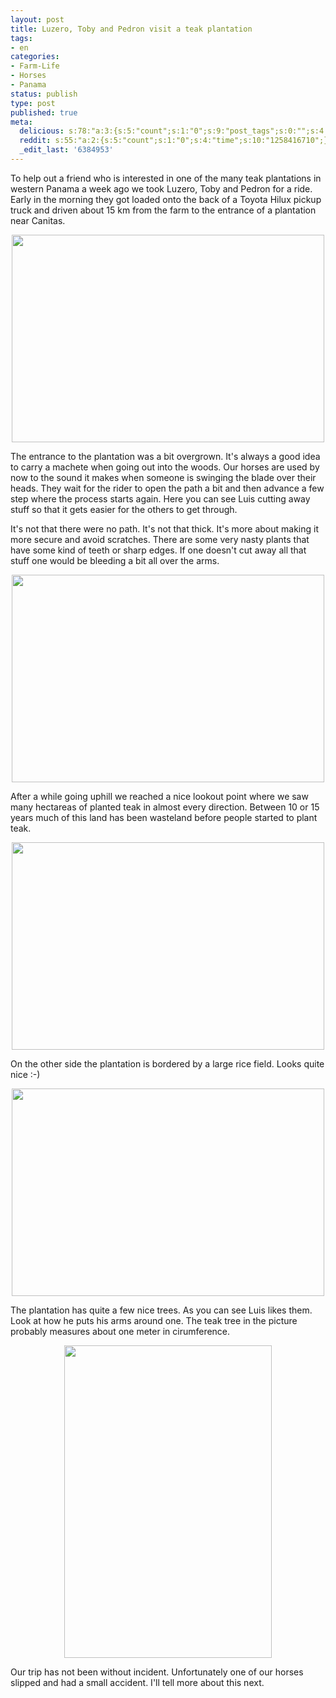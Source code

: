 ```yaml
---
layout: post
title: Luzero, Toby and Pedron visit a teak plantation
tags:
- en
categories:
- Farm-Life
- Horses
- Panama
status: publish
type: post
published: true
meta:
  delicious: s:78:"a:3:{s:5:"count";s:1:"0";s:9:"post_tags";s:0:"";s:4:"time";s:10:"1258416708";}";
  reddit: s:55:"a:2:{s:5:"count";s:1:"0";s:4:"time";s:10:"1258416710";}";
  _edit_last: '6384953'
---
```

To help out a friend who is interested in one of the many teak plantations in western Panama a week ago we took Luzero, Toby and Pedron for a ride. Early in the morning they got loaded onto the back of a Toyota Hilux pickup truck and driven about 15 km from the farm to the entrance of a plantation near Canitas.

<a href="http://www.flickr.com/photos/34665899@N00/4009007358" title="View '' on Flickr.com"><div style="text-align:center;"><img src="http://farm3.static.flickr.com/2507/4009007358_a2cd74ef86.jpg" alt="" border="0" width="500" height="332" /></div></a>

The entrance to the plantation was a bit overgrown. It's always a good idea to carry a machete when going out into the woods. Our horses are used by now to the sound it makes when someone is swinging the blade over their heads. They wait for the rider to open the path a bit and then advance a few step where the process starts again. Here you can see Luis cutting away stuff so that it gets easier for the others to get through.

It's not that there were no path. It's not that thick. It's more about making it more secure and avoid scratches. There are some very nasty plants that have some kind of teeth or sharp edges. If one doesn't cut away all that stuff one would be bleeding a bit all over the arms.

<a href="http://www.flickr.com/photos/34665899@N00/4009009468" title="View '' on Flickr.com"><div style="text-align:center;"><img src="http://farm4.static.flickr.com/3496/4009009468_030bbb91ba.jpg" alt="" border="0" width="500" height="332" /></div></a>

After a while going uphill we reached a nice lookout point where we saw many hectareas of planted teak in almost every direction. Between 10 or 15 years much of this land has been wasteland before people started to plant teak.

<a href="http://www.flickr.com/photos/34665899@N00/4009011932" title="View '' on Flickr.com"><div style="text-align:center;"><img src="http://farm3.static.flickr.com/2541/4009011932_c860f1c0f2.jpg" alt="" border="0" width="500" height="332" /></div></a>

On the other side the plantation is bordered by a large rice field. Looks quite nice :-)

<a href="http://www.flickr.com/photos/34665899@N00/4008247899" title="View '' on Flickr.com"><div style="text-align:center;"><img src="http://farm3.static.flickr.com/2484/4008247899_c2d3bdc480.jpg" alt="" border="0" width="500" height="332" /></div></a>

The plantation has quite a few nice trees. As you can see Luis likes them. Look at how he puts his arms around one. The teak tree in the picture probably measures about one meter in cirumference.

<a href="http://www.flickr.com/photos/34665899@N00/4009015720" title="View '' on Flickr.com"><div style="text-align:center;"><img src="http://farm3.static.flickr.com/2571/4009015720_9927aff8e2.jpg" alt="" border="0" width="332" height="500" /></div></a>

Our trip has not been without incident. Unfortunately one of our horses slipped and had a small accident. I'll tell more about this next.
